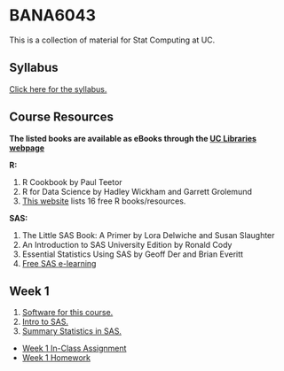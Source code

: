 # BANA6043
This is a collection of material for Stat Computing at UC.

## Syllabus
[Click here for the syllabus.](https://mrrisley.github.io/BANA6043/syllabus/BANA5143&6043_001_Risley.pdf)

## Course Resources
**The listed books are available as eBooks through the [UC Libraries webpage](https://www.libraries.uc.edu/)**

**R:**
1. R Cookbook by Paul Teetor
2. R for Data Science by Hadley Wickham and Garrett Grolemund
3. [This website](http://cmdlinetips.com/2018/01/free-online-resources-books-to-learn-r-and-data-science/) lists 16 free R books/resources.

**SAS:**
1. The Little SAS Book: A Primer by Lora Delwiche and Susan Slaughter
2. An Introduction to SAS University Edition by Ronald Cody
3. Essential Statistics Using SAS by Geoff Der and Brian Everitt
4. [Free SAS e-learning](https://www.sas.com/en_us/learn/academic-programs/resources/free-sas-e-learning.html)

## Week 1
1. [Software for this course.](https://mrrisley.github.io/BANA6043/BANA-6043-Software.html)
2. [Intro to SAS.](https://mrrisley.github.io/BANA6043/BANA-6043-SAS-Intro.html)
3. [Summary Statistics in SAS.](https://mrrisley.github.io/BANA6043/BANA-6043-SAS-Summary-Statistics.html)

+ [Week 1 In-Class Assignment](https://mrrisley.github.io/BANA6043/BANA-6043-In-Class-Assignment-1.html)
+ [Week 1 Homework](https://mrrisley.github.io/BANA6043/BANA-6043-Homework-1.html)


